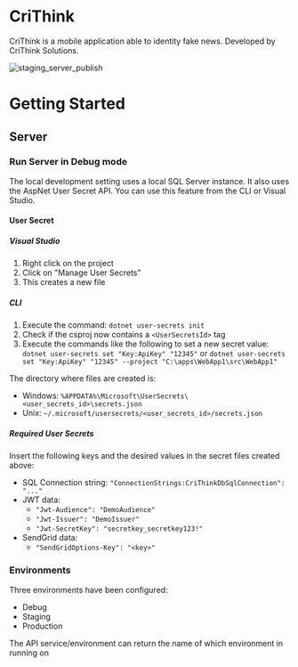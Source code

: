 # CriThink
CriThink is a mobile application able to identity fake news.
Developed by CriThink Solutions.

![staging_server_publish](https://github.com/CrithinkSolutions/CriThink/workflows/staging_server_publish/badge.svg)

# Getting Started
## Server
### Run Server in Debug mode
The local development setting uses a local SQL Server instance.
It also uses the AspNet User Secret API. You can use this feature from the CLI or Visual Studio.
#### User Secret
##### Visual Studio
1. Right click on the project
2. Click on "Manage User Secrets"
3. This creates a new file
##### CLI
1. Execute the command: `dotnet user-secrets init`
2. Check if the csproj now contains a `<UserSecretsId>` tag
3. Execute the commands like the following to set a new secret value: `dotnet user-secrets set "Key:ApiKey" "12345"` or `dotnet user-secrets set "Key:ApiKey" "12345" --project "C:\apps\WebApp1\src\WebApp1"`

The directory where files are created is:
* Windows: `%APPDATA%\Microsoft\UserSecrets\<user_secrets_id>\secrets.json`
* Unix: `~/.microsoft/usersecrets/<user_secrets_id>/secrets.json`

##### Required User Secrets
Insert the following keys and the desired values in the secret files created above:
* SQL Connection string: `"ConnectionStrings:CriThinkDbSqlConnection": "..."`
* JWT data:
    * `"Jwt-Audience": "DemoAudience"`
    * `"Jwt-Issuer": "DemoIssuer"`
    * `"Jwt-SecretKey": "secretkey_secretkey123!"`
* SendGrid data:
    * `"SendGridOptions-Key": "<key>"`


### Environments
Three environments have been configured:
* Debug
* Staging
* Production

The API service/environment can return the name of which environment in running on